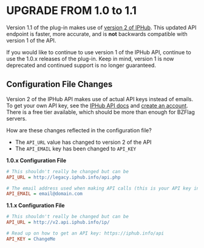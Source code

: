 # UPGRADE FROM 1.0 to 1.1

Version 1.1 of the plug-in makes use of [version 2 of IPHub](https://headwayapp.co/iphub-changelog/iphub-v2-released-25288). This updated API endpoint is faster, more accurate, and is **not** backwards compatible with version 1 of the API.

If you would like to continue to use version 1 of the IPHub API, continue to use the 1.0.x releases of the plug-in. Keep in mind, version 1 is now deprecated and continued support is no longer guaranteed.

## Configuration File Changes

Version 2 of the IPHub API makes use of actual API keys instead of emails. To get your own API key, see the [IPHub API docs](https://iphub.info/api) and [create an account](https://iphub.info/register). There is a free tier available, which should be more than enough for BZFlag servers.

How are these changes reflected in the configuration file?

- The `API_URL` value has changed to version 2 of the API
- The `API_EMAIL` key has been changed to `API_KEY`

**1.0.x Configuration File**

```ini
# This shouldn't really be changed but can be
API_URL = http://legacy.iphub.info/api.php

# The email address used when making API calls (this is your API key in sorts); change this!
API_EMAIL = email@domain.com
```

**1.1.x Configuration File**

```ini
# This shouldn't really be changed but can be
API_URL = http://v2.api.iphub.info/ip/

# Read up on how to get an API key: https://iphub.info/api
API_KEY = ChangeMe
```
